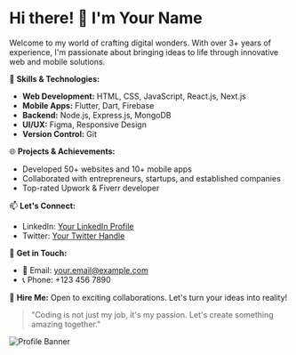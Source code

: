 # Hi there! 👋 I'm Your Name

Welcome to my world of crafting digital wonders. With over 3+ years of experience, I'm passionate about bringing ideas to life through innovative web and mobile solutions.

🚀 **Skills & Technologies:**
- **Web Development:** HTML, CSS, JavaScript, React.js, Next.js
- **Mobile Apps:** Flutter, Dart, Firebase
- **Backend:** Node.js, Express.js, MongoDB
- **UI/UX:** Figma, Responsive Design
- **Version Control:** Git

🌐 **Projects & Achievements:**
- Developed 50+ websites and 10+ mobile apps
- Collaborated with entrepreneurs, startups, and established companies
- Top-rated Upwork & Fiverr developer

📫 **Let's Connect:**
- LinkedIn: [Your LinkedIn Profile](https://www.linkedin.com/in/your-linkedin)
- Twitter: [Your Twitter Handle](https://twitter.com/your-twitter)

💬 **Get in Touch:**
- 📧 Email: your.email@example.com
- 📞 Phone: +123 456 7890

🌟 **Hire Me:**
Open to exciting collaborations. Let's turn your ideas into reality!

> "Coding is not just my job, it's my passion. Let's create something amazing together."

![Profile Banner](https://your-image-url.com/banner-image.png)
